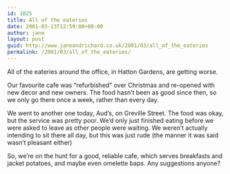 ```yaml
---
id: 1025
title: All of the eateries
date: 2001-03-13T12:59:00+00:00
author: jane
layout: post
guid: http://www.janeandrichard.co.uk/2001/03/all_of_the_eateries
permalink: /2001/03/all_of_the_eateries/
---
```

All of the eateries around the office, in Hatton Gardens, are getting worse.

Our favourite cafe was &#8220;refurbished&#8221; over Christmas and re-opened with new decor and new owners. The food hasn&#8217;t been as good since then, so we only go there once a week, rather than every day.

We went to another one today, Aud&#8217;s, on Greville Street. The food was okay, but the service was pretty poor. We&#8217;d only just finished eating before we were asked to leave as other people were waiting. We weren&#8217;t actually intending to sit there all day, but this was just rude (the manner it was said wasn&#8217;t pleasant either)

So, we&#8217;re on the hunt for a good, reliable cafe, which serves breakfasts and jacket potatoes, and maybe even omelette baps. Any suggestions anyone?